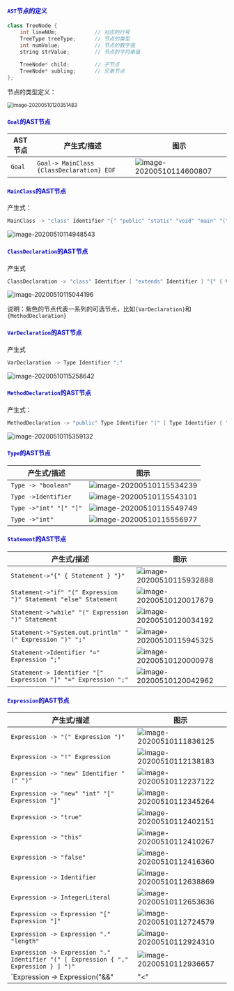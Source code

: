 #### <span style="color:#0202c0;">`AST`节点的定义</span>

```cpp
class TreeNode {
	int lineNUm;			// 对应的行号
    TreeType treeType;		// 节点的类型
    int numValue;			// 节点的数字值
    string strValue;		// 节点的字符串值
    
    TreeNode* child;		// 子节点
    TreeNode* subling;		// 兄弟节点
};
```

节点的类型定义：

<img src=".pictures/image-20200510120351483.png" alt="image-20200510120351483" style="zoom:80%;" />

#### <span style="color:#0202c0;">`Goal`的AST节点</span>

| AST节点 | 产生式/描述                               | 图示                                                         |
| ------- | ----------------------------------------- | ------------------------------------------------------------ |
| `Goal`  | `Goal-> MainClass {ClassDeclaration} EOF` | ![image-20200510114600807](.pictures/image-20200510114600807.png) |



#### <span style="color:#0202c0;">`MainClass`的AST节点</span>

产生式：

```cpp
MainClass -> "class" Identifier "{" "public" "static" "void" "main" "(" "String" "[" "]" Identifier ")" "{" Statement "}" "}"
```

![image-20200510114948543](.pictures/image-20200510114948543.png)



#### <span style="color:#0202c0;">`ClassDeclaration`的AST节点</span>

产生式

```cpp
ClassDeclaration -> "class" Identifier [ "extends" Identifier ] "{" { VarDeclaration } { MethodDeclaration } "}"
```

![image-20200510115044196](.pictures/image-20200510115044196.png)

说明：紫色的节点代表一系列的可选节点，比如`{VarDeclaration}`和`{MethodDeclaration}`



#### <span style="color:#0202c0;">`VarDeclaration`的AST节点</span>

产生式

```cpp
VarDeclaration -> Type Identifier ";"
```

![image-20200510115258642](.pictures/image-20200510115258642.png)



#### <span style="color:#0202c0;">`MethodDeclaration`的AST节点</span>

产生式：

```cpp
MethodDeclaration -> "public" Type Identifier "(" [ Type Identifier { "," Type Identifier } ] ")" "{" { VarDeclaration } { Statement } "return" Expression ";" "}"
```

![image-20200510115359132](.pictures/image-20200510115359132.png)



#### <span style="color:#0202c0;">`Type`的AST节点</span>

| 产生式/描述            | 图示                                                         |
| ---------------------- | ------------------------------------------------------------ |
| `Type -> "boolean"`    | ![image-20200510115534239](.pictures/image-20200510115534239.png) |
| `Type ->Identifier`    | ![image-20200510115543101](.pictures/image-20200510115543101.png) |
| `Type ->"int" "[" "]"` | ![image-20200510115549749](.pictures/image-20200510115549749.png) |
| `Type ->"int"`         | ![image-20200510115556977](.pictures/image-20200510115556977.png) |



#### <span style="color:#0202c0;">`Statement`的AST节点</span>

| 产生式/描述                                                  | 图示                                                         |
| ------------------------------------------------------------ | ------------------------------------------------------------ |
| `Statement->"{" { Statement } "}"`                           | ![image-20200510115932888](.pictures/image-20200510115932888.png) |
| `Statement->"if" "(" Expression ")" Statement "else" Statement` | ![image-20200510120017679](.pictures/image-20200510120017679.png) |
| `Statement->"while" "(" Expression ")" Statement`            | ![image-20200510120034192](.pictures/image-20200510120034192.png) |
| `Statement->"System.out.println" "(" Expression ")" ";"`     | ![image-20200510115945325](.pictures/image-20200510115945325.png) |
| `Statement->Identifier "=" Expression ";"`                   | ![image-20200510120000978](.pictures/image-20200510120000978.png) |
| `Statement-> Identifier "[" Expression "]" "=" Expression ";"` | ![image-20200510120042962](.pictures/image-20200510120042962.png) |



#### <span style="color:#0202c0;">`Expression`的AST节点</span>

| 产生式/描述                                                  | 图示                                                         |
| ------------------------------------------------------------ | ------------------------------------------------------------ |
| `Expression -> "(" Expression ")"`                           | ![image-20200510111836125](.pictures/image-20200510111836125.png) |
| `Expression -> "!" Expression`                               | ![image-20200510112138183](.pictures/image-20200510112138183.png) |
| `Expression -> "new" Identifier "(" ")"`                     | ![image-20200510112237122](.pictures/image-20200510112237122.png) |
| `Expression -> "new" "int" "[" Expression "]"`               | ![image-20200510112345264](.pictures/image-20200510112345264.png) |
| `Expression -> "true"`                                       | ![image-20200510112402151](.pictures/image-20200510112402151.png) |
| `Expression -> "this"`                                       | ![image-20200510112410267](.pictures/image-20200510112410267.png) |
| `Expression -> "false"`                                      | ![image-20200510112416360](.pictures/image-20200510112416360.png) |
| `Expression -> Identifier`                                   | ![image-20200510112638869](.pictures/image-20200510112638869.png) |
| `Expression -> IntegerLiteral`                               | ![image-20200510112653636](.pictures/image-20200510112653636.png) |
| `Expression -> Expression "[" Expression "]"`                | ![image-20200510112724579](.pictures/image-20200510112724579.png) |
| `Expression -> Expression "."  "length"`                     | ![image-20200510112924310](.pictures/image-20200510112924310.png) |
| `Expression -> Expression "." Identifier "(" [ Expression { "," Expression } ] ")"` | ![image-20200510112936657](.pictures/image-20200510112936657.png) |
| `Expression -> Expression("&&"|"<"|"+"|"-"|"*") Expression `。运算符信息写在根节点的`strValue`域中 | ![image-20200510112950405](.pictures/image-20200510112950405.png) |

